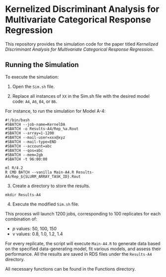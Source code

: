 # Kernelized Discriminant Analysis for Multivariate Categorical Response Regression

This repository provides the simulation code for the paper titled *Kernelized Discriminant Analysis for Multivariate Categorical Response Regression*.


## Running the Simulation
To execute the simulation:

1. Open the `Sim.sh` file.

2. Replace all instances of `XX` in the Sim.sh file with the desired model code: `A4`, `A6`, `B4`, or `B6`.

For instance, to run the simulation for Model A-4:
```
#!/bin/bash
#SBATCH --job-name=KernelDA
#SBATCH -o Results-A4/Rep_%a.Rout
#SBATCH --array=1-1200
#SBATCH --mail-user=xxx@xyz
#SBATCH --mail-type=END
#SBATCH --account=abc
#SBATCH --qos=abc
#SBATCH --mem=2gb
#SBATCH -t 96:00:00

ml R/4.2
R CMD BATCH --vanilla Main-A4.R Results-A4/Rep_${SLURM_ARRAY_TASK_ID}.Rout
```
3. Create a directory to store the results.

```
mkdir Results-A4
```

4. Execute the modified `Sim.sh` file.

This process will launch 1200 jobs, corresponding to 100 replicates for each combination of:
+ $p$ values: 50, 100, 150
+ $\nu$ values: 0.8, 1.0, 1.2, 1.4

For every replicate, the script will execute `Main-A4.R` to generate data based on the specified data-generating model, fit various models, and assess their performance. All the results are saved in RDS files under the `Results-A4` directory.

All necessary functions can be found in the Functions directory.

